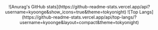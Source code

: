 <div align="center">
![Anurag's GitHub stats](https://github-readme-stats.vercel.app/api?username=kyoonge&show_icons=true&theme=tokyonight) ![Top Langs](https://github-readme-stats.vercel.app/api/top-langs/?username=kyoonge&layout=compact&theme=tokyonight)
</div>
